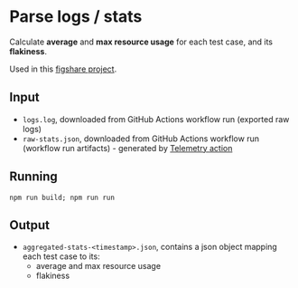 # Parse logs / stats

Calculate **average** and **max resource usage** for each test case, and its **flakiness**.

Used in this [figshare project](https://figshare.com/projects/Flakiness_in_MacOS_XCTest_Testing_Framework_and_GitHub_Action_Runners_Resource_Usage_Impact/172119).

## Input
- `logs.log`, downloaded from GitHub Actions workflow run (exported raw logs)
- `raw-stats.json`, downloaded from GitHub Actions workflow run (workflow run artifacts) - generated by [Telemetry action](https://github.com/AlexPerathoner/workflow-telemetry-action)

## Running
`npm run build; npm run run`

## Output
- `aggregated-stats-<timestamp>.json`, contains a json object mapping each test case to its:
    - average and max resource usage
    - flakiness
